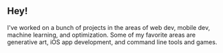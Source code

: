 ## Hey!

I've worked on a bunch of projects in the areas of web dev, mobile dev, machine learning, and optimization. Some of my favorite areas are generative art, iOS app development, and command line tools and games.
